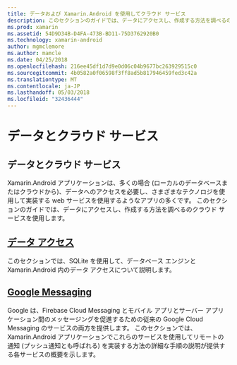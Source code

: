 ```yaml
---
title: データおよび Xamarin.Android を使用してクラウド サービス
description: このセクションのガイドでは、データにアクセスし、作成する方法を調べるのクラウド サービスを使用します。
ms.prod: xamarin
ms.assetid: 54D9D34B-D4FA-473B-BD11-75D3762920B0
ms.technology: xamarin-android
author: mgmclemore
ms.author: mamcle
ms.date: 04/25/2018
ms.openlocfilehash: 216ee45df1d7d9e0d06c04b9677bc263929515c0
ms.sourcegitcommit: 4b0582a0f06598f3ff8ad5b817946459fed3c42a
ms.translationtype: MT
ms.contentlocale: ja-JP
ms.lasthandoff: 05/03/2018
ms.locfileid: "32436444"
---
```

# <a name="data-and-cloud-services"></a>データとクラウド サービス

## <a name="data-and-cloud-services"></a>データとクラウド サービス

Xamarin.Android アプリケーションは、多くの場合 (ローカルのデータベースまたはクラウドから)、データへのアクセスを必要し、さまざまなテクノロジを使用して実装する web サービスを使用するようなアプリの多くです。 このセクションのガイドでは、データにアクセスし、作成する方法を調べるのクラウド サービスを使用します。

## <a name="data-accessandroiddata-clouddata-accessindexmd"></a>[データ アクセス](~/android/data-cloud/data-access/index.md)

このセクションでは、SQLite を使用して、データベース エンジンと Xamarin.Android 内のデータ アクセスについて説明します。
 
## <a name="google-messagingandroiddata-cloudgoogle-messagingindexmd"></a>[Google Messaging](~/android/data-cloud/google-messaging/index.md)

Google は、Firebase Cloud Messaging とモバイル アプリとサーバー アプリケーション間のメッセージングを促進するための従来の Google Cloud Messaging のサービスの両方を提供します。 このセクションでは、Xamarin.Android アプリケーションでこれらのサービスを使用してリモートの通知 (プッシュ通知とも呼ばれる) を実装する方法の詳細な手順の説明が提供する各サービスの概要を示します。


